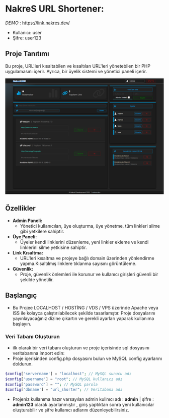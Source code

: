 # NakreS URL Shortener:

*DEMO* : https://link.nakres.dev/
- Kullanıcı: user
- Şifre: user123
## Proje Tanıtımı

Bu proje, URL'leri kısaltabilen ve kısaltılan URL'leri yönetebilen bir PHP uygulamasını içerir. Ayrıca, bir üyelik sistemi ve yönetici paneli içerir.

![full Page screenshot](image.png)

## Özellikler

- **Admin Paneli:**
  - Yönetici kullanıcıları, üye oluşturma, üye yönetme, tüm linkleri silme gibi yetkilere sahiptir.
- **Üye Paneli:**
  - Üyeler kendi linklerini düzenleme, yeni linkler ekleme ve kendi linklerini silme yetkisine sahiptir.
- **Link Kısaltma:**
  - URL'leri kısaltma ve projeye bağlı domain üzerinden yönlendirme yapma.Kısaltılmış linklere tıklanma sayısını görüntüleme.
- **Güvenlik:**
  - Proje, güvenlik önlemleri ile korunur ve kullanıcı girişleri güvenli bir şekilde yönetilir.
  
## Başlangıç

- Bu Projee LOCALHOST / HOSTİNG / VDS /  VPS üzerinde Apache veya ISS ile kolayca çalıştırılabilecek şekilde tasarlamştır. Proje dosyalarını yayınlayacağınız dizine çıkartın ve gerekli ayarları yaparak kullanıma başlayın.

### Veri Tabanı Oluşturun

- ilk olarak bir veri tabanı oluşturun ve proje içerisinde sql dosyasını veritabanına import edin:
- Proje içerisinden config.php dosyasını bulun ve MySQL config ayarlarını doldurun.
````php
$config['servername'] = "localhost"; // MySQL sunucu adı
$config['username'] = "root"; // MySQL kullanıcı adı
$config['password'] = ""; // MySQL parola
$config['dbname'] = "url_shorter"; // Veritabanı adı
````
- Projeniz kullanıma hazır varsayılan admin kullnıcı adı  : **admin** | şifre : **admin123** olarak ayarlanmıştır , giriş yaptıktan sonra yeni kullanıcılar oluşturabilir ve şifre kullanıcı adlarını düzenleyebilirsiniz.
